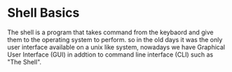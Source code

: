 # Shell Basics

The shell is a program that takes command from the keybaord and give them to the operating system to perform.
so in the old days it was the only user interface available on a unix like system, nowadays we have Graphical User Interface (GUI) in addtion to command line interface (CLI) such as "The Shell".